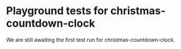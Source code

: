 # Playground tests for christmas-countdown-clock
We are still awaiting the first test run for christmas-countdown-clock.
